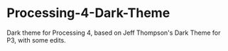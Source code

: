 # Processing-4-Dark-Theme
Dark theme for Processing 4, based on Jeff Thompson's Dark Theme for P3, with some edits.
